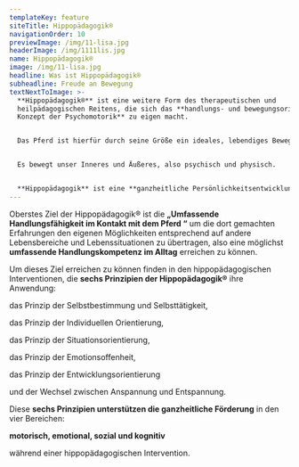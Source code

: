 ```yaml
---
templateKey: feature
siteTitle: Hippopädagogik®
navigationOrder: 10
previewImage: /img/11-lisa.jpg
headerImage: /img/1111lis.jpg
name: Hippopädagogik®
image: /img/11-lisa.jpg
headline: Was ist Hippopädagogik®
subheadline: Freude an Bewegung
textNextToImage: >-
  **Hippopädagogik®** ist eine weitere Form des therapeutischen und
  heilpädagogischen Reitens, die sich das **handlungs- und bewegungsorinterte
  Konzept der Psychomotorik** zu eigen macht. 


  Das Pferd ist hierfür durch seine Größe ein ideales, lebendiges Bewegungsmedium, das uns auch emotional sehr stark anspricht. 


  Es bewegt unser Inneres und Äußeres, also psychisch und physisch. 


  **Hippopädagogik** ist eine **ganzheitliche Persönlichkeitsentwicklungsförderung** **für Kinder, Jugendliche und Erwachsene mit und ohne Behinderung.**
---
```

Oberstes Ziel der Hippopädagogik® ist die **„Umfassende Handlungsfähigkeit im Kontakt mit dem Pferd “** um die dort gemachten Erfahrungen den eigenen Möglichkeiten entsprechend auf andere Lebensbereiche und Lebenssituationen zu übertragen, also eine möglichst **umfassende Handlungskompetenz im Alltag** erreichen zu können. 

Um dieses Ziel erreichen zu können finden in den hippopädagogischen Interventionen, die **sechs Prinzipien der Hippopädagogik®** ihre Anwendung:

das Prinzip der Selbstbestimmung und Selbsttätigkeit, 

das Prinzip der Individuellen Orientierung, 

das Prinzip der Situationsorientierung, 

das Prinzip der Emotionsoffenheit,

das Prinzip der Entwicklungsorientierung 

und der Wechsel zwischen Anspannung und Entspannung. 



Diese **sechs Prinzipien unterstützen die ganzheitliche Förderung** in den vier Bereichen: 

**motorisch, emotional, sozial und kognitiv** 

während einer hippopädagogischen Intervention.
